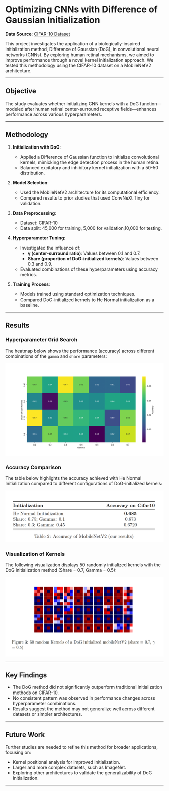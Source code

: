 # Optimizing CNNs with Difference of Gaussian Initialization



**Data Source**: [CIFAR-10 Dataset](https://www.cs.toronto.edu/~kriz/cifar.html)

This project investigates the application of a biologically-inspired initialization method, Difference of Gaussian (DoG), in convolutional neural networks (CNNs). By exploring human retinal mechanisms, we aimed to improve performance through a novel kernel initialization approach. We tested this methodology using the CIFAR-10 dataset on a MobileNetV2 architecture.

---

## Objective

The study evaluates whether initializing CNN kernels with a DoG function—modeled after human retinal center-surround receptive fields—enhances performance across various hyperparameters.

---

## Methodology

1. **Initialization with DoG**:
   - Applied a Difference of Gaussian function to initialize convolutional kernels, mimicking the edge detection process in the human retina.
   - Balanced excitatory and inhibitory kernel initialization with a 50-50 distribution.

2. **Model Selection**:
   - Used the MobileNetV2 architecture for its computational efficiency.
   - Compared results to prior studies that used ConvNeXt Tiny for validation.

3. **Data Preprocessing**:
   - Dataset: CIFAR-10
   - Data split: 45,000 for training, 5,000 for validation,10,000 for testing.

4. **Hyperparameter Tuning**:
   - Investigated the influence of:
     - **γ (center-surround ratio)**: Values between 0.1 and 0.7.
     - **Share (proportion of DoG-initialized kernels)**: Values between 0.3 and 0.9.
   - Evaluated combinations of these hyperparameters using accuracy metrics.

5. **Training Process**:
   - Models trained using standard optimization techniques.
   - Compared DoG-initialized kernels to He Normal initialization as a baseline.

---

## Results

### Hyperparameter Grid Search
The heatmap below shows the performance (accuracy) across different combinations of the `gamma` and `share` parameters:

![Hyperparameter Grid Search](heatmap.png)

### Accuracy Comparison
The table below highlights the accuracy achieved with He Normal Initialization compared to different configurations of DoG-initialized kernels:

![Accuracy Results](result.png)

### Visualization of Kernels
The following visualization displays 50 randomly initialized kernels with the DoG initialization method (Share = 0.7, Gamma = 0.5):

![DoG Kernels](share.png)

---

## Key Findings

- The DoG method did not significantly outperform traditional initialization methods on CIFAR-10.
- No consistent pattern was observed in performance changes across hyperparameter combinations.
- Results suggest the method may not generalize well across different datasets or simpler architectures.

---

## Future Work

Further studies are needed to refine this method for broader applications, focusing on:
- Kernel positional analysis for improved initialization.
- Larger and more complex datasets, such as ImageNet.
- Exploring other architectures to validate the generalizability of DoG initialization.

---


